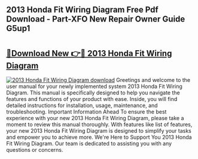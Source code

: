 ## 2013 Honda Fit Wiring Diagram Free Pdf Download - Part-XFO New Repair Owner Guide G5up1

# <h2><a href="http://dfo4xk.blite.top/?on=2013+Honda+Fit+Wiring+Diagram">🔗Download New 👉🔴 2013 Honda Fit Wiring Diagram</a></h2>

[![2013 Honda Fit Wiring Diagram download](https://i.imgur.com/lujVjoI.png)](http://dfo4xk.blite.top/?on=2013+Honda+Fit+Wiring+Diagram)
Greetings and welcome to the user manual for your newly implemented system 2013 Honda Fit Wiring Diagram. This manual is specifically designed to help you navigate the features and functions of your product with ease. Inside, you will find detailed instructions for installation, usage, maintenance, and troubleshooting. Important Information Ahead To ensure the best experience with your new 2013 Honda Fit Wiring Diagram, please take a moment to review this manual thoroughly. With features like list of features, your new 2013 Honda Fit Wiring Diagram is designed to simplify your tasks and empower you to achieve more. We're Here to Support You 2013 Honda Fit Wiring Diagram. Our team is dedicated to assisting you with any questions or concerns.
